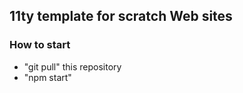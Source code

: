 ## 11ty template for scratch Web sites

 ### How to start

 - "git pull" this repository
 - "npm start" 